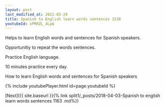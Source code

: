 ```yaml
---
layout: post
last_modified_at: 2021-03-29
title: Spanish to English learn words sentences 1538 
youtubeId: oPRRZL_4LpA
---
```

 
 
Helps to learn English words and sentences for Spanish speakers.

Opportunitiy to repeat the words sentences. 

Practice English language. 
 
10 minutes practice every day. 
 
How to learn English words and sentences for Spanish speakers 
 
{% include youtubePlayer.html id=page.youtubeId %}
 
 
[Next]({{ site.baseurl }}{% link  split1/_posts/2018-04-03-Spanish to english learn words sentences 1163 .md%})
 
